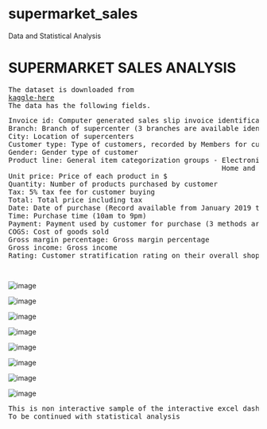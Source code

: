 # supermarket_sales
Data and Statistical Analysis 
<h1>SUPERMARKET SALES ANALYSIS</h1> 
<pre>
The dataset is downloaded from
<a href ="https://www.kaggle.com/datasets/aungpyaeap/supermarket-sales">kaggle-here</a>
The data has the following fields.
<pre>
Invoice id: Computer generated sales slip invoice identification number
Branch: Branch of supercenter (3 branches are available identified by A, B and C).
City: Location of supercenters
Customer type: Type of customers, recorded by Members for customers using member card and Normal for without member card.
Gender: Gender type of customer
Product line: General item categorization groups - Electronic accessories, Fashion accessories, Food and beverages, Health and beauty,
                                                   Home and lifestyle, Sports and travel
Unit price: Price of each product in $
Quantity: Number of products purchased by customer
Tax: 5% tax fee for customer buying
Total: Total price including tax
Date: Date of purchase (Record available from January 2019 to March 2019)
Time: Purchase time (10am to 9pm)
Payment: Payment used by customer for purchase (3 methods are available – Cash, Credit card and Ewallet)
COGS: Cost of goods sold
Gross margin percentage: Gross margin percentage
Gross income: Gross income
Rating: Customer stratification rating on their overall shopping experience (On a scale of 1 to 10)
</pre>
</pre>

![image](https://github.com/pooja614/supermarket_sales/assets/69869583/a1a5aabb-7ac7-4a5b-825e-21026e23b68d)

![image](https://github.com/pooja614/supermarket_sales/assets/69869583/383f8196-d908-40ae-82c3-a8a2ee0c00b0)

![image](https://github.com/pooja614/supermarket_sales/assets/69869583/34a35fc6-dc40-4c6b-b8c8-986b3c2bf364)

![image](https://github.com/pooja614/supermarket_sales/assets/69869583/bbb4af8d-cf50-4ac9-8201-73917820b951)


![image](https://github.com/pooja614/supermarket_sales/assets/69869583/f81c3ca6-b9b9-4991-881a-0cb362f8beb4)

![image](https://github.com/pooja614/supermarket_sales/assets/69869583/e83a93f4-4d65-4170-858b-901fc3fb5c30)


![image](https://github.com/pooja614/supermarket_sales/assets/69869583/c1252bd6-1bc5-4c81-9fc3-709a86341569) 

![image](https://github.com/pooja614/supermarket_sales/assets/69869583/de04c24e-ebc7-437c-89bc-86233dcc7391)

<pre>This is non interactive sample of the interactive excel dashboard of the project
To be continued with statistical analysis</pre>
